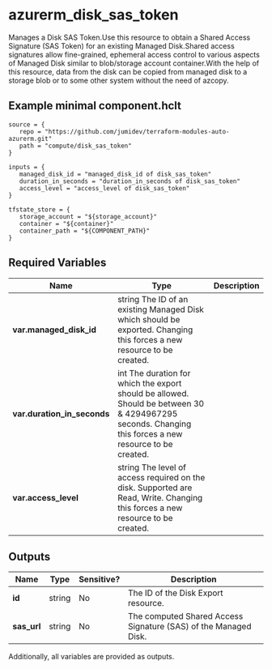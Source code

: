 # azurerm_disk_sas_token

Manages a Disk SAS Token.Use this resource to obtain a Shared Access Signature (SAS Token) for an existing Managed Disk.Shared access signatures allow fine-grained, ephemeral access control to various aspects of Managed Disk similar to blob/storage account container.With the help of this resource, data from the disk can be copied from managed disk to a storage blob or to some other system without the need of azcopy.

## Example minimal component.hclt

```hcl
source = {
   repo = "https://github.com/jumidev/terraform-modules-auto-azurerm.git" 
   path = "compute/disk_sas_token" 
}

inputs = {
   managed_disk_id = "managed_disk_id of disk_sas_token" 
   duration_in_seconds = "duration_in_seconds of disk_sas_token" 
   access_level = "access_level of disk_sas_token" 
}

tfstate_store = {
   storage_account = "${storage_account}" 
   container = "${container}" 
   container_path = "${COMPONENT_PATH}" 
}

```

## Required Variables

| Name | Type |  Description |
| ---- | --------- |  ----------- |
| **var.managed_disk_id** | string  The ID of an existing Managed Disk which should be exported. Changing this forces a new resource to be created. | 
| **var.duration_in_seconds** | int  The duration for which the export should be allowed. Should be between 30 & 4294967295 seconds. Changing this forces a new resource to be created. | 
| **var.access_level** | string  The level of access required on the disk. Supported are Read, Write. Changing this forces a new resource to be created. | 



## Outputs

| Name | Type | Sensitive? | Description |
| ---- | ---- | --------- | --------- |
| **id** | string | No  | The ID of the Disk Export resource. | 
| **sas_url** | string | No  | The computed Shared Access Signature (SAS) of the Managed Disk. | 

Additionally, all variables are provided as outputs.
